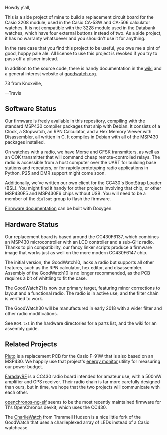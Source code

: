 Howdy y'all,

This is a side project of mine to build a replacement circuit board
for the Casio 3208 module, used in the Casio CA-53W and CA-506
calculator watches.  It is not compatible with the 3228 module used in
the Databank watches, which have four external buttons instead of two.
As a side project, it has no warranty whatsoever and you shouldn't use
it for anything.

In the rare case that you find this project to be useful, you owe me a
pint of good, hoppy pale ale.  All license to use this project is
revoked if you try to pass off a pilsner instead.

In addition to the source code, there is handy documentation in the
[wiki](https://github.com/travisgoodspeed/goodwatch/wiki) and a
general interest website at [goodwatch.org](https://goodwatch.org/).

73 from Knoxville,

--Travis

## Software Status

Our firmware is freely available in this repository, compiling with
the standard MSP430 compiler packages that ship with Debian.  It
consists of a Clock, a Stopwatch, an RPN Calculator, and a Hex Memory
Viewer with Disassembler, all written in C.  It compiles in Debian
with all of the MSP430 packages installed.

On watches with a radio, we have Morse and GFSK transmitters, as well
as an OOK transmitter that will command cheap remote-controlled
relays.  The radio is accessible from a host computer over the UART
for building base stations and repeaters, or for rapidly prototyping
radio applications in Python.  P25 and DMR support might come soon.

Additionally, we've written our own client for the CC430's BootStrap
Loader (BSL).  You might find it handy for other projects involving
that chip, or other MSP430F5 and MSP430F6 chips without USB.  You will
need to be a member of the `dialout` group to flash the firmware.

[Firmware documentation](http://goodwatch.org/doxygen/) can be built
with Doxygen.

## Hardware Status

Our replacement board is based around the CC430F6137, which combines
an MSP430 microcontroller with an LCD controller and a sub-GHz radio.
Thanks to pin compatibility, our fancy linker scripts produce a
firmware image that works just as well on the more modern CC430F6147
chip.

The initial version, the GoodWatch10, lacks a radio but supports all
other features, such as the RPN calculator, hex editor, and
disassembler.  Assembly of the GoodWatch10 is no longer recommended,
as the PCB requires a bit of whittling to fit the case.

The GoodWatch21 is now our primary target, featuring minor corrections
to layout and a functional radio.  The radio is in active use, and the
filter chain is verified to work.

The GoodWatch30 will be manufactured in early 2018 with a wider filter
and other radio modifications.

See `BOM.txt` in the hardware directories for a parts list, and the
wiki for an assembly guide.


## Related Projects

[Pluto](https://github.com/carrotIndustries/pluto) is a replacement
PCB for the Casio F-91W that is also based on an MSP430.  We happily
use that project's [energy
monitor](https://github.com/carrotIndustries/energytrace-util)
utility for measuring our power budget.

[FaradayRF](https://faradayrf.com/) is a CC430 radio board intended
for amateur use, with a 500mW amplifier and GPS receiver.  Their radio
chain is far more carefully designed than ours, but in time, we hope
that the two projects will communicate with each other.

[openchronos-ng-elf](https://github.com/BenjaminSoelberg/openchronos-ng-elf)
seems to be the most recently maintained firmware for TI's OpenChronos
devkit, which uses the CC430.

The [CharlieWatch](https://github.com/osresearch/charliewatch) from
Trammell Hudson is a nice little fork of the GoodWatch that uses a
charlieplexed array of LEDs instead of a Casio watchcase.
